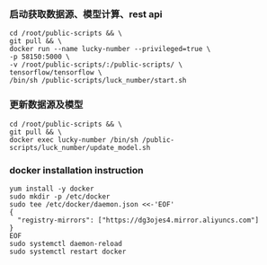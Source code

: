 ### 启动获取数据源、模型计算、rest api
```shell script
cd /root/public-scripts && \
git pull && \
docker run --name lucky-number --privileged=true \
-p 58150:5000 \
-v /root/public-scripts/:/public-scripts/ \
tensorflow/tensorflow \
/bin/sh /public-scripts/luck_number/start.sh
```

### 更新数据源及模型
```shell script
cd /root/public-scripts && \
git pull && \
docker exec lucky-number /bin/sh /public-scripts/luck_number/update_model.sh
```

### docker installation instruction
```shell script
yum install -y docker
sudo mkdir -p /etc/docker
sudo tee /etc/docker/daemon.json <<-'EOF'
{
  "registry-mirrors": ["https://dg3ojes4.mirror.aliyuncs.com"]
}
EOF
sudo systemctl daemon-reload
sudo systemctl restart docker
```